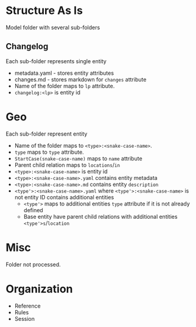 # Structure As Is
Model folder with several sub-folders
## Changelog
Each sub-folder represents single entity
* metadata.yaml - stores entity attributes
* changes.md - stores markdown for `changes` attribute
* Name of the folder maps to `lp` attribute.
* `changelog:<lp>` is entity id

# Geo
Each sub-folder represent entity
* Name of the folder maps to `<type>:<snake-case-name>`. 
* `type` maps to `type` attribute.
* `StartCase(snake-case-name)` maps to `name` attribute
* Parent child relation maps to `locations`/`in`
* `<type>:<snake-case-name>` is entity id
* `<type>:<snake-case-name>.yaml` contains entity metadata
* `<type>:<snake-case-name>.md` contains entity `description`
* `<type'>:<snake-case-name>.yaml` where `<type'>:<snake-case-name>` is not entity ID contains additional entities
  * `<type'>` maps to additional entities `type` attribute if it is not already defined
  * Base entity have parent child relations with additional entities `<type'>s`/`location`

# Misc
Folder not processed.
# Organization
* Reference
* Rules
* Session

